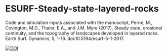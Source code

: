 # ESURF-Steady-state-layered-rocks
Code and simulation inputs associated with the manuscript, Perne, M., Covington, M.D., Thaler, E.A., and J.M. Myre (2017). Steady state, erosional continuity, and the topography of landscapes developed in layered rocks. Earth Surf. Dynamics, 5, 1-16. doi:10.5194/esurf-5-1-2017.

[![DOI](https://zenodo.org/badge/79568095.svg)](https://zenodo.org/badge/latestdoi/79568095)
